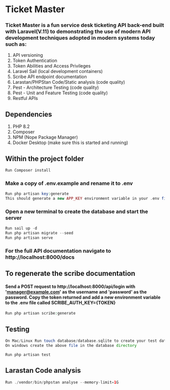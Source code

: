 # Ticket Master

### Ticket Master is a fun service desk ticketing API back-end built with Laravel(V.11) to demonstrating the use of modern API development techniques adopted in modern systems today such as:

1. API versioning
2. Token Authentication
3. Token Abilities and Access Privileges
4. Laravel Sail (local development containers)
5. Scribe API endpoint documentation
6. Larastan/PHPStan Code/Static analysis (code quality)
7. Pest - Architecture Testing (code quality)
8. Pest - Unit and Feature Testing (code quality)
9. Restful APIs

## Dependencies
1. PHP 8.2
2. Composer
3. NPM (Nope Package Manager)
4. Docker Desktop (make sure this is started and running)

## Within the project folder

```php
Run Composer install
```

### Make a copy of .env.example and rename it to .env

```php
Run php artisan key:generate
This should generate a new APP_KEY environment variable in your .env file
```

### Open a new terminal to create the database and start the server

```php
Run sail up -d
Run php artisan migrate --seed
Run php artisan serve
```

### For the full API documentation navigate to http://localhost:8000/docs

## To regenerate the scribe documentation
#### Send a POST request to http://localhost:8000/api/login with 'manager@example.com' as the username and 'password' as the password. Copy the token returned and add a new environment variable to the .env file called SCRIBE_AUTH_KEY={TOKEN}

```php
Run php artisan scribe:generate
```
## Testing

```php
On Mac/Linux Run touch database/database.sqlite to create your test database
On windows create the above file in the database directory
```

```php
Run php artisan test
```

## Larastan Code analysis
```php
Run ./vendor/bin/phpstan analyse --memory-limit=1G
```



